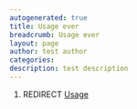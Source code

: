 ```yaml
---
autogenerated: true
title: Usage ever
breadcrumb: Usage ever
layout: page
author: test author
categories: 
description: test description
---
```


1.  REDIRECT [Usage](Usage "wikilink")
